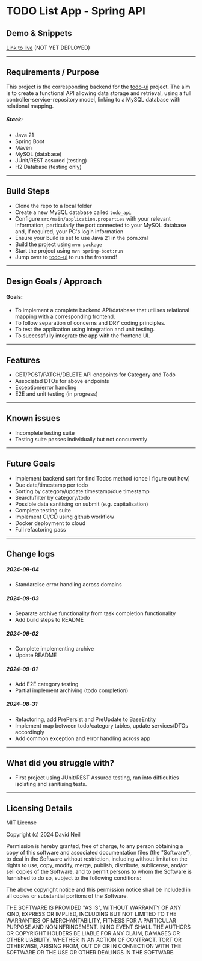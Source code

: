# TODO List App - Spring API

## Demo & Snippets

[Link to live]() (NOT YET DEPLOYED)

---

## Requirements / Purpose

This project is the corresponding backend for the [todo-ui](https://github.com/vadien/todo-app-frontend) project. The aim is to create a functional API allowing data storage and retrieval, using a full controller-service-repository model, linking to a MySQL database with relational mapping.

##### Stack:

- Java 21
- Spring Boot
- Maven
- MySQL (database)
- JUnit/REST assured (testing)
- H2 Database (testing only)

---

## Build Steps

- Clone the repo to a local folder
- Create a new MySQL database called `todo_api`
- Configure `src/main/application.properties` with your relevant information, particularly the port connected to your MySQL database and, if required, your PC's login information
- Ensure your build is set to use Java 21 in the pom.xml
- Build the project using `mvn package`
- Start the project using `mvn spring-boot:run`
- Jump over to [todo-ui](https://github.com/vadien/todo-app-frontend) to run the frontend!

---

## Design Goals / Approach

#### Goals:

- To implement a complete backend API/database that utilises relational mapping with a corresponding frontend.
- To follow separation of concerns and DRY coding principles.
- To test the application using integration and unit testing.
- To successfully integrate the app with the frontend UI.

---

## Features

- GET/POST/PATCH/DELETE API endpoints for Category and Todo
- Associated DTOs for above endpoints
- Exception/error handling
- E2E and unit testing (in progress)

---

## Known issues

- Incomplete testing suite
- Testing suite passes individually but not concurrently

---

## Future Goals

- Implement backend sort for find Todos method (once I figure out how)
- Due date/timestamp per todo
- Sorting by category/update timestamp/due timestamp
- Search/filter by category/todo
- Possible data sanitising on submit (e.g. capitalisation)
- Complete testing suite
- Implement CI/CD using github workflow
- Docker deployment to cloud
- Full refactoring pass

---

## Change logs

##### 2024-09-04

- Standardise error handling across domains

##### 2024-09-03

- Separate archive functionality from task completion functionality
- Add build steps to README

##### 2024-09-02

- Complete implementing archive
- Update README

##### 2024-09-01

- Add E2E category testing
- Partial implement archiving (todo completion)

##### 2024-08-31

- Refactoring, add PrePersist and PreUpdate to BaseEntity
- Implement map between todo/category tables, update services/DTOs accordingly
- Add common exception and error handling across app

---

## What did you struggle with?

- First project using JUnit/REST Assured testing, ran into difficulties isolating and sanitising tests.

---

## Licensing Details

MIT License

Copyright (c) 2024 David Neill

Permission is hereby granted, free of charge, to any person obtaining a copy
of this software and associated documentation files (the "Software"), to deal
in the Software without restriction, including without limitation the rights
to use, copy, modify, merge, publish, distribute, sublicense, and/or sell
copies of the Software, and to permit persons to whom the Software is
furnished to do so, subject to the following conditions:

The above copyright notice and this permission notice shall be included in all
copies or substantial portions of the Software.

THE SOFTWARE IS PROVIDED "AS IS", WITHOUT WARRANTY OF ANY KIND, EXPRESS OR
IMPLIED, INCLUDING BUT NOT LIMITED TO THE WARRANTIES OF MERCHANTABILITY,
FITNESS FOR A PARTICULAR PURPOSE AND NONINFRINGEMENT. IN NO EVENT SHALL THE
AUTHORS OR COPYRIGHT HOLDERS BE LIABLE FOR ANY CLAIM, DAMAGES OR OTHER
LIABILITY, WHETHER IN AN ACTION OF CONTRACT, TORT OR OTHERWISE, ARISING FROM,
OUT OF OR IN CONNECTION WITH THE SOFTWARE OR THE USE OR OTHER DEALINGS IN THE
SOFTWARE.
